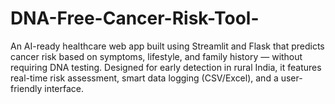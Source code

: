 # DNA-Free-Cancer-Risk-Tool-
An AI-ready healthcare web app built using Streamlit and Flask that predicts cancer risk based on symptoms, lifestyle, and family history — without requiring DNA testing. Designed for early detection in rural India, it features real-time risk assessment, smart data logging (CSV/Excel), and a user-friendly interface.
